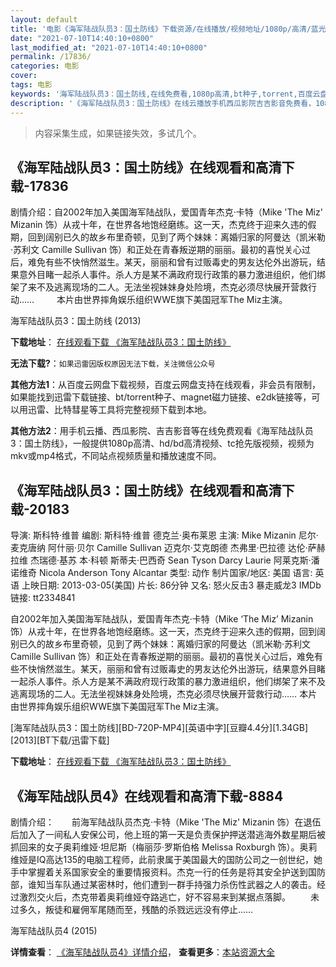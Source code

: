 ```yaml
---
layout: default
title: '电影《海军陆战队员3：国土防线》下载资源/在线播放/视频地址/1080p/高清/蓝光'
date: "2021-07-10T14:40:10+0800"
last_modified_at: "2021-07-10T14:40:10+0800"
permalink: /17836/
categories: 电影
cover:
tags: 电影
keywords: '海军陆战队员3：国土防线,在线免费看,1080p高清,bt种子,torrent,百度云盘,magnet,磁力链,迅雷下载资源'
description: '《海军陆战队员3：国土防线》在线云播放手机西瓜影院吉吉影音免费看，1080p高清bd/hd未删减完整版和tc抢先枪版，mkv/mp4格式，附带bt/torrent种子、magnet/磁力链、百度云盘、网盘资源迅雷下载链接'
---
```


>内容采集生成，如果链接失效，多试几个。


## 《海军陆战队员3：国土防线》在线观看和高清下载-17836

剧情介绍：自2002年加入美国海军陆战队，爱国青年杰克·卡特（Mike 'The Miz' Mizanin 饰）从戎十年，在世界各地饱经磨练。这一天，杰克终于迎来久违的假期，回到阔别已久的故乡布里奇顿，见到了两个妹妹：离婚归家的阿曼达（凯米勒·苏利文 Camille Sullivan 饰）和正处在青春叛逆期的丽丽。最初的喜悦关心过后，难免有些不快悄然滋生。某天，丽丽和曾有过贩毒史的男友达伦外出游玩，结果意外目睹一起杀人事件。杀人方是某不满政府现行政策的暴力激进组织，他们绑架了来不及逃离现场的二人。无法坐视妹妹身处险境，杰克必须尽快展开营救行动……  　　本片由世界摔角娱乐组织WWE旗下美国冠军The Miz主演。


海军陆战队员3：国土防线 (2013)

**下载地址**： [在线观看下载 《海军陆战队员3：国土防线》](https://www.btbtdy.me/btdy/dy3384.html) 


**无法下载?**：`如果迅雷因版权原因无法下载，关注微信公众号 `

**其他方法1**：从百度云网盘下载视频，百度云网盘支持在线观看，非会员有限制，如果能找到迅雷下载链接、bt/torrent种子、magnet磁力链接、e2dk链接等，可以用迅雷、比特彗星等工具将完整视频下载到本地。

**其他方法2**：用手机云播、西瓜影院、吉吉影音等在线免费观看《海军陆战队员3：国土防线》，一般提供1080p高清、hd/bd高清视频、tc抢先版视频，视频为mkv或mp4格式，不同站点视频质量和播放速度不同。


## 《海军陆战队员3：国土防线》在线观看和高清下载-20183

导演: 斯科特·维普 编剧: 斯科特·维普 德克兰·奥布莱恩 主演: Mike Mizanin 尼尔·麦克唐纳 阿什丽·贝尔 Camille Sullivan 迈克尔·艾克朗德 杰弗里·巴拉德 达伦·萨赫拉维 杰瑞德·基苏 本·科顿 斯蒂夫·巴西奇 Sean Tyson Darcy Laurie 阿莱克斯·潘诺维奇 Nicola Anderson Tony Alcantar 类型: 动作 制片国家/地区: 美国 语言: 英语 上映日期: 2013-03-05(美国) 片长: 86分钟 又名: 怒火反击3 暴走威龙3 IMDb链接: tt2334841

自2002年加入美国海军陆战队，爱国青年杰克·卡特（Mike ‘The Miz’ Mizanin 饰）从戎十年，在世界各地饱经磨练。这一天，杰克终于迎来久违的假期，回到阔别已久的故乡布里奇顿，见到了两个妹妹：离婚归家的阿曼达（凯米勒·苏利文 Camille Sullivan 饰）和正处在青春叛逆期的丽丽。最初的喜悦关心过后，难免有些不快悄然滋生。某天，丽丽和曾有过贩毒史的男友达伦外出游玩，结果意外目睹一起杀人事件。杀人方是某不满政府现行政策的暴力激进组织，他们绑架了来不及逃离现场的二人。无法坐视妹妹身处险境，杰克必须尽快展开营救行动…… 本片由世界摔角娱乐组织WWE旗下美国冠军The Miz主演。


[海军陆战队员3：国土防线][BD-720P-MP4][英语中字][豆瓣4.4分][1.34GB][2013][BT下载/迅雷下载]

**下载地址**： [在线观看下载 《海军陆战队员3：国土防线》](https://www.btdx8.com/torrent/the_marine_3_2013.html) 


## 《海军陆战队员4》在线观看和高清下载-8884

剧情介绍：　　前海军陆战队员杰克·卡特（Mike 'The Miz' Mizanin 饰）在退伍后加入了一间私人安保公司，他上班的第一天是负责保护押送潜逃海外数星期后被抓回来的女子奥莉维娅·坦尼斯（梅丽莎·罗斯伯格 Melissa Roxburgh 饰）。奥莉维娅是IQ高达135的电脑工程师，此前隶属于美国最大的国防公司之一创世纪，她手中掌握着关系国家安全的重要情报资料。杰克一行的任务是将其安全护送到国防部，谁知当车队通过某密林时，他们遭到一群手持强力杀伤性武器之人的袭击。经过激烈交火后，杰克带着奥莉维娅夺路逃亡，好不容易来到某据点落脚。 　　未过多久，叛徒和雇佣军尾随而至，残酷的杀戮远远没有停止……


海军陆战队员4 (2015)

**详情查看**： [《海军陆战队员4》详情介绍](/movie/8884/)， **查看更多**：[本站资源大全](/movie/t/all/)

